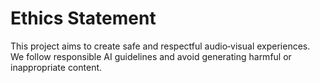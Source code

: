 # Ethics Statement

This project aims to create safe and respectful audio‑visual experiences. We follow responsible AI guidelines and avoid generating harmful or inappropriate content.
